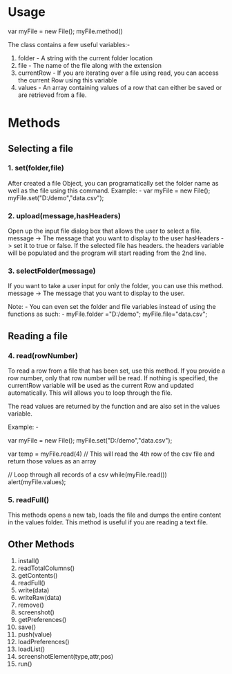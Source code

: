 # Usage

var myFile = new File();
myFile.method()

The class contains a few useful variables:-

1. folder - A string with the current folder location
2. file - The name of the file along with the extension
3. currentRow - If you are iterating over a file using read, you can access the current Row using this variable
4. values - An array containing values of a row that can either be saved or are retrieved from a file.

# Methods

## Selecting a file

### 1. set(folder,file)
After created a file Object, you can programatically set the folder name as well as the file using this command.
Example: -
var myFile = new File();
myFile.set("D:/demo","data.csv");

### 2. upload(message,hasHeaders)
Open up the input file dialog box that allows the user to select a file.
message -> The message that you want to display to the user
hasHeaders -> set it to true or false. If the selected file has headers. the headers variable will be populated and the program will start reading from the 2nd line.

### 3. selectFolder(message)
If you want to take a user input for only the folder, you can use this method.
message -> The message that you want to display to the user.

Note: - You can even set the folder and file variables instead of using the functions as such: -
myFile.folder ="D:/demo";
myFile.file="data.csv";

## Reading a file

### 4. read(rowNumber)
To read a row from a file that has been set, use this method.
If you provide a row number, only that row number will be read.
If nothing is specified, the currentRow variable will be used as the current Row and updated automatically. This will allows you to loop through the file.

The read values are returned by the function and are also set in the values variable.

Example: -

var myFile = new File();
myFile.set("D:/demo","data.csv");

var temp = myFile.read(4)  // This will read the 4th row of the csv file and return those values as an array

//  Loop through all records of a csv
while(myFile.read())
  alert(myFile.values);

### 5. readFull()
This methods opens a new tab, loads the file and dumps the entire content in the values folder. This method is useful if you are reading a text file.


## Other Methods

1. install()
4. readTotalColumns()
6. getContents()
7. readFull()
8. write(data)
9. writeRaw(data)
10. remove()
12. screenshot()
13. getPreferences()
14. save()
15. push(value)
16. loadPreferences()
17. loadList()
18. screenshotElement(type,attr,pos)
19. run()
